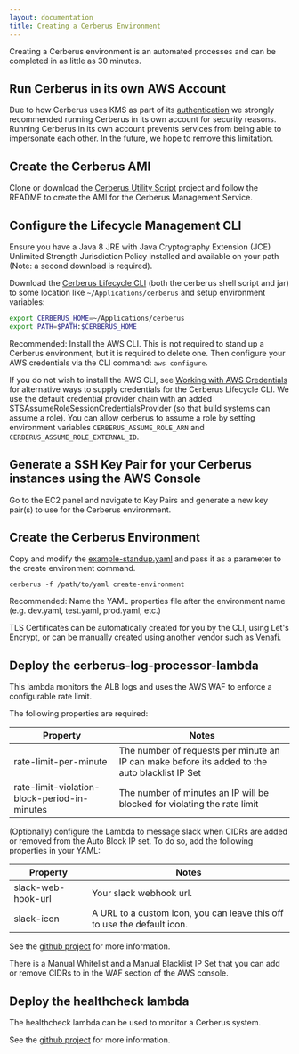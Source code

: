 ```yaml
---
layout: documentation
title: Creating a Cerberus Environment
---
```


Creating a Cerberus environment is an automated processes and can be completed in as little as 30 minutes.


## Run Cerberus in its own AWS Account

Due to how Cerberus uses KMS as part of its [authentication](/cerberus/docs/architecture/authentication) we strongly
recommended running Cerberus in its own account for security reasons.  Running Cerberus in its own account prevents
services from being able to impersonate each other.  In the future, we hope to remove this limitation.


## Create the Cerberus AMI

Clone or download the <a target="_blank" rel="noopener noreferrer" onclick="trackOutboundLink('https://github.com/Nike-Inc/cerberus-util-scripts')" href="https://github.com/Nike-Inc/cerberus-util-scripts">Cerberus Utility Script</a> project and follow
the README to create the AMI for the Cerberus Management Service.


## Configure the Lifecycle Management CLI

Ensure you have a Java 8 JRE with Java Cryptography Extension (JCE) Unlimited
Strength Jurisdiction Policy installed and available on your path (Note: a second download is required).

Download the <a target="_blank" rel="noopener noreferrer" onclick="trackOutboundLink('https://github.com/Nike-Inc/cerberus-lifecycle-cli/releases/latest')" href="https://github.com/Nike-Inc/cerberus-lifecycle-cli/releases/latest">Cerberus Lifecycle CLI</a>
(both the cerberus shell script and jar) to some location like `~/Applications/cerberus` and setup environment variables:

```bash
export CERBERUS_HOME=~/Applications/cerberus
export PATH=$PATH:$CERBERUS_HOME
```

Recommended: Install the AWS CLI. This is not required to stand up a Cerberus environment, but it is required
to delete one. Then configure your AWS credentials via the CLI command: `aws configure`.

If you do not wish to install the AWS CLI, see
<a target="_blank" rel="noopener noreferrer" onclick="trackOutboundLink('http://docs.aws.amazon.com/sdk-for-java/v1/developer-guide/credentials.html')" href="http://docs.aws.amazon.com/sdk-for-java/v1/developer-guide/credentials.html">Working with AWS Credentials</a>
for alternative ways to supply credentials for the Cerberus Lifecycle CLI. We use the default credential provider chain with
an added STSAssumeRoleSessionCredentialsProvider (so that build systems can assume a role). You can allow cerberus to
assume a role by setting environment variables `CERBERUS_ASSUME_ROLE_ARN` and `CERBERUS_ASSUME_ROLE_EXTERNAL_ID`.


## Generate a SSH Key Pair for your Cerberus instances using the AWS Console

Go to the EC2 panel and navigate to Key Pairs and generate a new key pair(s) to use for the Cerberus environment.


## Create the Cerberus Environment

Copy and modify the [example-standup.yaml](https://github.com/Nike-Inc/cerberus-lifecycle-cli/blob/master/src/test/resources/environment.yaml) and pass it as a parameter to the create environment command.

```cerberus -f /path/to/yaml create-environment``` 

Recommended: Name the YAML properties file after the environment name (e.g. dev.yaml, test.yaml, prod.yaml, etc.)

TLS Certificates can be automatically created for you by the CLI, using Let's Encrypt, or can be manually created using
another vendor such as [Venafi](venafi-certs).


## Deploy the cerberus-log-processor-lambda

This lambda monitors the ALB logs and uses the AWS WAF to enforce a configurable rate limit.

The following properties are required:

Property                                     | Notes
---------------------------------------------|------
rate-limit-per-minute                        | The number of requests per minute an IP can make before its added to the auto blacklist IP Set
rate-limit-violation-block-period-in-minutes | The number of minutes an IP will be blocked for violating the rate limit

(Optionally) configure the Lambda to message slack when CIDRs are added or removed from the Auto Block IP set. To do so,
add the following properties in your YAML:

Property           | Notes
-------------------|------
slack-web-hook-url | Your slack webhook url.
slack-icon         | A URL to a custom icon, you can leave this off to use the default icon.

See the [github project](https://github.com/Nike-Inc/cerberus-serverless-components/tree/master/cerberus-log-processor-lambda) for more information.

There is a Manual Whitelist and a Manual Blacklist IP Set that you can add or remove CIDRs to in the
WAF section of the AWS console.


## Deploy the healthcheck lambda

The healthcheck lambda can be used to monitor a Cerberus system.

See the [github project](https://github.com/Nike-Inc/cerberus-serverless-components/tree/master/cerberus-health-check-lambda) for more information.
